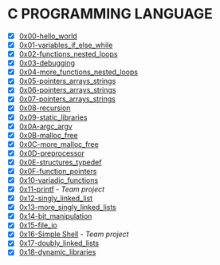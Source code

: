 # C PROGRAMMING LANGUAGE

- [x] [0x00-hello_world](0x00-hello_world)
- [x] [0x01-variables_if_else_while](0x01-variables_if_else_while)
- [x] [0x02-functions_nested_loops](0x02-functions_nested_loops)
- [x] [0x03-debugging](0x03-debugging)
- [x] [0x04-more_functions_nested_loops](0x04-more_functions_nested_loops)
- [x] [0x05-pointers_arrays_strings](0x05-pointers_arrays_strings)
- [x] [0x06-pointers_arrays_strings](0x06-pointers_arrays_strings)
- [x] [0x07-pointers_arrays_strings](0x07-pointers_arrays_strings)
- [x] [0x08-recursion](0x08-recursion)
- [x] [0x09-static_libraries](0x09-static_libraries)
- [x] [0x0A-argc_argv](0x0A-argc_argv)
- [x] [0x0B-malloc_free](0x0B-malloc_free)
- [x] [0x0C-more_malloc_free](0x0C-more_malloc_free)
- [x] [0x0D-preprocessor](0x0D-preprocessor)
- [x] [0x0E-structures_typedef](0x0E-structures_typedef)
- [x] [0x0F-function_pointers](0x0F-function_pointers)
- [x] [0x10-variadic_functions](0x10-variadic_functions)
- [x] [0x11-printf](https://github.com/Collins331/printf) - _Team project_
- [x] [0x12-singly_linked_list](0x12-singly_linked_lists)
- [x] [0x13-more_singly_linked_lists](0x13-more_singly_linked_lists)
- [x] [0x14-bit_manipulation](0x14-bit_manipulation)
- [x] [0x15-file_io](0x15-file_io)
- [x] [0x16-Simple Shell](https://github.com/Collins331/simple_shell) - _Team project_
- [x] [0x17-doubly_linked_lists](0x17-doubly_linked_lists)
- [x] [0x18-dynamic_libraries](0x18-dynamic_libraries)
